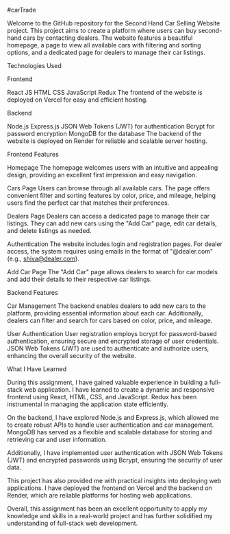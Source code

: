 #carTrade

Welcome to the GitHub repository for the Second Hand Car Selling Website project. This project aims to create a platform where users can buy second-hand cars by contacting dealers. The website features a beautiful homepage, a page to view all available cars with filtering and sorting options, and a dedicated page for dealers to manage their car listings.

Technologies Used

Frontend

React JS
HTML
CSS
JavaScript
Redux
The frontend of the website is deployed on Vercel for easy and efficient hosting.

Backend

Node.js
Express.js
JSON Web Tokens (JWT) for authentication
Bcrypt for password encryption
MongoDB for the database
The backend of the website is deployed on Render for reliable and scalable server hosting.

Frontend Features

Homepage
The homepage welcomes users with an intuitive and appealing design, providing an excellent first impression and easy navigation.

Cars Page
Users can browse through all available cars. The page offers convenient filter and sorting features by color, price, and mileage, helping users find the perfect car that matches their preferences.

Dealers Page
Dealers can access a dedicated page to manage their car listings. They can add new cars using the "Add Car" page, edit car details, and delete listings as needed.

Authentication
The website includes login and registration pages. For dealer access, the system requires using emails in the format of "@dealer.com" (e.g., shiva@dealer.com).

Add Car Page
The "Add Car" page allows dealers to search for car models and add their details to their respective car listings.

Backend Features

Car Management
The backend enables dealers to add new cars to the platform, providing essential information about each car. Additionally, dealers can filter and search for cars based on color, price, and mileage.

User Authentication
User registration employs bcrypt for password-based authentication, ensuring secure and encrypted storage of user credentials. JSON Web Tokens (JWT) are used to authenticate and authorize users, enhancing the overall security of the website.

What I Have Learned

During this assignment, I have gained valuable experience in building a full-stack web application. I have learned to create a dynamic and responsive frontend using React, HTML, CSS, and JavaScript. Redux has been instrumental in managing the application state efficiently.

On the backend, I have explored Node.js and Express.js, which allowed me to create robust APIs to handle user authentication and car management. MongoDB has served as a flexible and scalable database for storing and retrieving car and user information.

Additionally, I have implemented user authentication with JSON Web Tokens (JWT) and encrypted passwords using Bcrypt, ensuring the security of user data.

This project has also provided me with practical insights into deploying web applications. I have deployed the frontend on Vercel and the backend on Render, which are reliable platforms for hosting web applications.

Overall, this assignment has been an excellent opportunity to apply my knowledge and skills in a real-world project and has further solidified my understanding of full-stack web development.
